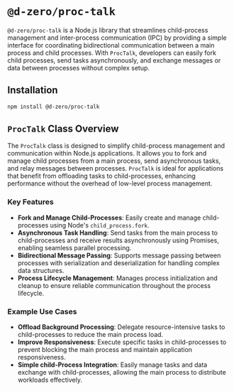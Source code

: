 # `@d-zero/proc-talk`

`@d-zero/proc-talk` is a Node.js library that streamlines child-process management and inter-process communication (IPC) by providing a simple interface for coordinating bidirectional communication between a main process and child processes. With `ProcTalk`, developers can easily fork child processes, send tasks asynchronously, and exchange messages or data between processes without complex setup.

## Installation

```bash
npm install @d-zero/proc-talk
```

## `ProcTalk` Class Overview

The `ProcTalk` class is designed to simplify child-process management and communication within Node.js applications. It allows you to fork and manage child processes from a main process, send asynchronous tasks, and relay messages between processes. `ProcTalk` is ideal for applications that benefit from offloading tasks to child-processes, enhancing performance without the overhead of low-level process management.

### Key Features

- **Fork and Manage Child-Processes**: Easily create and manage child-processes using Node's `child_process.fork`.
- **Asynchronous Task Handling**: Send tasks from the main process to child-processes and receive results asynchronously using Promises, enabling seamless parallel processing.
- **Bidirectional Message Passing**: Supports message passing between processes with serialization and deserialization for handling complex data structures.
- **Process Lifecycle Management**: Manages process initialization and cleanup to ensure reliable communication throughout the process lifecycle.

### Example Use Cases

- **Offload Background Processing**: Delegate resource-intensive tasks to child-processes to reduce the main process load.
- **Improve Responsiveness**: Execute specific tasks in child-processes to prevent blocking the main process and maintain application responsiveness.
- **Simple child-Process Integration**: Easily manage tasks and data exchange with child-processes, allowing the main process to distribute workloads effectively.
